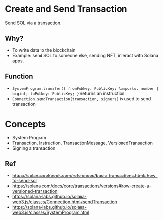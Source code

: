 # Create and Send Transaction
Send SOL via a transaction.

## Why?

- To write data to the blockchain
- Example: send SOL to someone else, sending NFT, interact with Solana apps.

## Function

- `SystemProgram.transfer({ fromPubkey: PublicKey; lamports: number | bigint; toPubkey: PublicKey; })`returns an instruction.
- `Connection.sendTransaction(transaction, signers)` is used to send transaction

# Concepts

- System Program
- Transaction, Instruction, TransactionMessage, VersionedTransaction
- Signing a transaction


## Ref
- https://solanacookbook.com/references/basic-transactions.html#how-to-send-sol
- https://solana.com/docs/core/transactions/versions#how-create-a-versioned-transaction
- https://solana-labs.github.io/solana-web3.js/classes/Connection.html#sendTransaction
- https://solana-labs.github.io/solana-web3.js/classes/SystemProgram.html